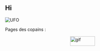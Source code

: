 ## Hi 

![UFO](https://penger.city/museum/pengers/UFP.gif)




<!-- Lien profils-->
<p>Pages des copains : </p>
<div style="display: flex; flex-wrap: wrap; justify-content: center;">
  <a href="https://github.com/FruitPassion" target="_blank">
      <img src="https://imgur.com/HFbc2iB.gif" alt="gif" width=81 height=31>
  </a>
</div>
